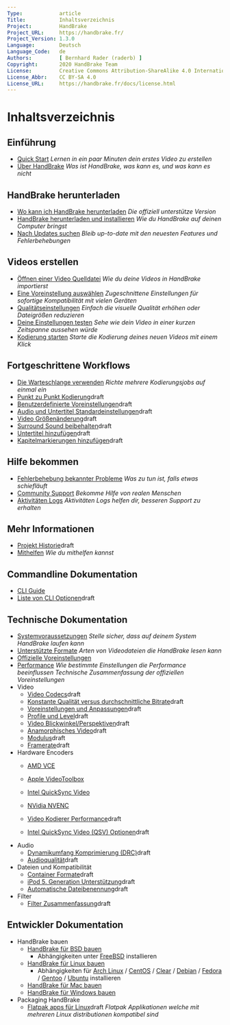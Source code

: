 ```yaml
---
Type:            article
Title:           Inhaltsverzeichnis
Project:         HandBrake
Project_URL:     https://handbrake.fr/
Project_Version: 1.3.0
Language:        Deutsch
Language_Code:   de
Authors:         [ Bernhard Rader (raderb) ]
Copyright:       2020 HandBrake Team
License:         Creative Commons Attribution-ShareAlike 4.0 International
License_Abbr:    CC BY-SA 4.0
License_URL:     https://handbrake.fr/docs/license.html
---
```


Inhaltsverzeichnis
=================

## Einführung

- [Quick Start](introduction/quick-start.html)
  *Lernen in ein paar Minuten dein erstes Video zu erstellen*
- [Über HandBrake](introduction/about.html)
  *Was ist HandBrake, was kann es, und was kann es nicht*


## HandBrake herunterladen

- [Wo kann ich HandBrake herunterladen](get-handbrake/where-to-get-handbrake.html)
  *Die offiziell unterstütze Version*
- [HandBrake herunterladen und installieren](get-handbrake/download-and-install.html)
  *Wie du HandBrake auf deinen Computer bringst*
- [Nach Updates suchen](get-handbrake/check-for-updates.html)
  *Bleib up-to-date mit den neuesten Features und Fehlerbehebungen*


## Videos erstellen

- [Öffnen einer Video Quelldatei](workflow/open-video-source.html)
  *Wie du deine Videos in HandBrake importierst*
- [Eine Voreinstellung auswählen](workflow/select-preset.html)
  *Zugeschnittene Einstellungen für sofortige Kompatibilität mit vielen Geräten*
- [Qualitätseinstellungen](workflow/adjust-quality.html)
  *Einfach die visuelle Qualität erhöhen oder Dateigrößen reduzieren*
- [Deine Einstellungen testen](workflow/preview-settings.html)
  *Sehe wie dein Video in einer kurzen Zeitspanne aussehen würde*
- [Kodierung starten](workflow/start-encoding.html)
  *Starte die Kodierung deines neuen Videos mit einem Klick*


## Fortgeschrittene Workflows

- [Die Warteschlange verwenden](advanced/queue.html)
  *Richte mehrere Kodierungsjobs auf einmal ein*
- [Punkt zu Punkt Kodierung](advanced/point-to-point.html)<span class="notice draft"><span>draft</span></span>
- [Benutzerdefinierte Voreinstellungen](advanced/custom-presets.html)<span class="notice draft"><span>draft</span></span>
- [Audio und Untertitel Standardeinstellungen](advanced/audio-subtitle-defaults.html)<span class="notice draft"><span>draft</span></span>
- [Video Größenänderung](advanced/resizing-video.html)<span class="notice draft"><span>draft</span></span>
- [Surround Sound beibehalten](advanced/surround-sound.html)<span class="notice draft"><span>draft</span></span>
- [Untertitel hinzufügen](advanced/subtitles.html)<span class="notice draft"><span>draft</span></span>
- [Kapitelmarkierungen hinzufügen](advanced/chapter-markers.html)<span class="notice draft"><span>draft</span></span>

<!-- - [Managing Audio Tracks](advanced/managing-audio.html) -->
<!-- - [Post-processing metadata](advanced/post-processing.html) -->


<!-- ## Restoration and enhancement

- Common video problems
  - Cropping, Black bars at top/bottom or sides
  - Combing effects caused by interlacing or telecine
    - Detelecine filter
    - Decomb filter vs. Deinterlace filter
    - Bob mode and frame rates, motion
  - Noise (grainy appearance and/or color splotches)
    - Denoise filters: NLMeans and HQDN3D
  - Blocky picture
    - Deblock filter
  - Stretched picture (too wide or too tall)
    - Scaling and anamorphic
- Common audio problems
  - Volume level too low
  - Dynamics too wide (soft whispers, loud booms)
-->

<!-- ## Advanced workflows part 2

- [Understanding source types](advanced/video-sources.html)<span class="notice draft"><span>draft</span></span>
- [Selecting a container format and encoders](advanced/containers.html)<span class="notice draft"><span>draft</span></span>
- [Selecting a video angle](advanced/video-angles.html)<span class="notice draft"><span>draft</span></span>
- [Working with frame rates](advanced/frame-rates.html)<span class="notice draft"><span>draft</span></span>
- [Adjusting audio quality](advanced/audio-quality.html)<span class="notice draft"><span>draft</span></span>
- [Progressive download support](advanced/web-optimised.html)<span class="notice draft"><span>draft</span></span>
- [Compatibility with legacy devices](advanced/old-ipod-support.html)<span class="notice draft"><span>draft</span></span>
- [Automatically naming files](advanced/automatic-file-naming.html)<span class="notice draft"><span>draft</span></span>
-->

## Hilfe bekommen

- [Fehlerbehebung bekannter Probleme](help/troubleshooting-common-issues.html)
  *Was zu tun ist, falls etwas schiefläuft*
- [Community Support](help/community-support.html)
  *Bekomme Hilfe von realen Menschen*
- [Aktivitäten Logs](help/activity-log.html)
  *Aktivitäten Logs helfen dir, besseren Support zu erhalten*


## Mehr Informationen

- [Projekt Historie](about/history.html)<span class="notice draft"><span>draft</span></span>
- [Mithelfen](contributing/contribute.html)
  *Wie du mithelfen kannst*

## Commandline Dokumentation

- [CLI Guide](cli/command-line-reference.html)
- [Liste von CLI Optionen](cli/cli-options.html)<span class="notice draft"><span>draft</span></span>

## Technische Dokumentation

- [Systemvoraussetzungen](technical/system-requirements.html)
  *Stelle sicher, dass auf deinem System HandBrake laufen kann*
- [Unterstützte Formate](technical/source-formats.html)
  *Arten von Videodateien die HandBrake lesen kann*
- [Offizielle Voreinstellungen](technical/official-presets.html)
- [Performance](technical/performance.html)
  *Wie bestimmte Einstellungen die Performance beeinflussen*
  *Technische Zusammenfassung der offiziellen Voreinstellungen*
- Video
  - [Video Codecs](technical/video-codecs.html)<span class="notice draft"><span>draft</span></span>
  - [Konstante Qualität versus durchschnittliche Bitrate](technical/video-cq-vs-abr.html)<span class="notice draft"><span>draft</span></span>
  - [Voreinstellungen und Anpassungen](technical/video-presets-tunes.html)<span class="notice draft"><span>draft</span></span>
  - [Profile und Level](technical/video-profiles-levels.html)<span class="notice draft"><span>draft</span></span>
  - [Video Blickwinkel/Perspektiven](technical/video-angles.html)<span class="notice draft"><span>draft</span></span>
  - [Anamorphisches Video](technical/anamorphic-guide.html)<span class="notice draft"><span>draft</span></span>
  - [Modulus](technical/modulus.html)<span class="notice draft"><span>draft</span></span>
  - [Framerate](technical/frame-rates.html)<span class="notice draft"><span>draft</span></span>
- Hardware Encoders
  - [AMD VCE](technical/video-vce.html)
  - [Apple VideoToolbox](technical/video-videotoolbox.html)
  - [Intel QuickSync Video](technical/video-qsv.html)
  - [NVidia NVENC](technical/video-nvenc.html)

  - [Video Kodierer Performance](technical/video-encoding-performance.html)<span class="notice draft"><span>draft</span></span>
  - [Intel QuickSync Video (QSV) Optionen](technical/video-qsv-options.html)<span class="notice draft"><span>draft</span></span>
- Audio
  - [Dynamikumfang Komprimierung (DRC)](technical/dynamic-range-compression.html)<span class="notice draft"><span>draft</span></span>
  - [Audioqualität](technical/audio-quality.html)<span class="notice draft"><span>draft</span></span>
- Dateien und Kompatibilität
  - [Container Formate](technical/containers.html)<span class="notice draft"><span>draft</span></span>
  - [iPod 5. Generation Unterstützung](technical/old-ipod-support.html)<span class="notice draft"><span>draft</span></span>
  - [Automatische Dateibenennung](technical/automatic-file-naming.html)<span class="notice draft"><span>draft</span></span>
- Filter
  - [Filter Zusammenfassung](technical/filters-summary.html)<span class="notice draft"><span>draft</span></span>

<!--
-  [Web optimized](advanced/web-optimised.html)
-  [Video source type](advanced/video-sources.html)
-  Advanced Filter Settings
-  Advanced preferences
-->

## Entwickler Dokumentation

- HandBrake bauen
  - [HandBrake für BSD bauen](developer/build-bsd.html)
    - Abhängigkeiten unter [FreeBSD](developer/install-dependencies-freebsd.html) installieren
  - [HandBrake für Linux bauen](developer/build-linux.html)
    - Abhängigkeiten für [Arch Linux](developer/install-dependencies-arch.html) / [CentOS](developer/install-dependencies-centos.html) / [Clear](developer/install-dependencies-clear.html) / [Debian](developer/install-dependencies-debian.html) / [Fedora](developer/install-dependencies-fedora.html) / [Gentoo](developer/install-dependencies-gentoo.html) / [Ubuntu](developer/install-dependencies-ubuntu.html)
 installieren
  - [HandBrake für Mac bauen](developer/build-mac.html)
  - [HandBrake für Windows bauen](developer/build-windows.html)
- Packaging HandBrake
  - [Flatpak apps für Linux](developer/flatpak-repo.html)<span class="notice draft"><span>draft</span></span>
    *Flatpak Applikationen welche mit mehreren Linux distributionen kompatibel sind*

<!-- TODO: link to contributing guide -->
